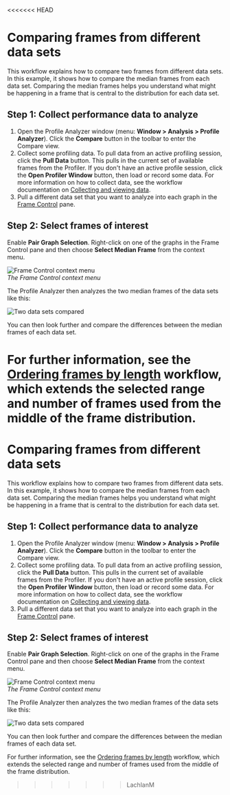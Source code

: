 <<<<<<< HEAD
# Comparing frames from different data sets

This workflow explains how to compare two frames from different data sets. In this example, it shows how to compare the median frames from each data set. Comparing the median frames helps you understand what might be happening in a frame that is central to the distribution for each data set. 

## Step 1: Collect performance data to analyze

1. Open the Profile Analyzer window (menu: **Window &gt; Analysis &gt; Profile Analyzer**). Click the **Compare** button in the toolbar to enter the Compare view.
1. Collect some profiling data. To pull data from an active profiling session, click the **Pull Data** button. This pulls in the current set of available frames from the Profiler. If you don't have an active profile session, click the **Open Profiler Window** button, then load or record some data. For more information on how to collect data, see the workflow documentation on [Collecting and viewing data](collecting-and-viewing-data.md).
1. Pull a different data set that you want to analyze into each graph in the [Frame Control](frame-range-selection.md) pane.

## Step 2: Select frames of interest

Enable **Pair Graph Selection**. Right-click on one of the graphs in the Frame Control pane and then choose **Select Median Frame** from the context menu.

![Frame Control context menu](images/frame-control-context-menu.png)<br/>*The Frame Control context menu*

The Profile Analyzer then analyzes the two median frames of the data sets like this:

![Two data sets compared](images/profile-analyzer-compare-different-data-sets.png)

You can then look further and compare the differences between the median frames of each data set.

For further information, see the [Ordering frames by length](ordering-frames-by-cost.md) workflow, which extends the selected range and number of frames used from the middle of the frame distribution.
=======
# Comparing frames from different data sets

This workflow explains how to compare two frames from different data sets. In this example, it shows how to compare the median frames from each data set. Comparing the median frames helps you understand what might be happening in a frame that is central to the distribution for each data set. 

## Step 1: Collect performance data to analyze

1. Open the Profile Analyzer window (menu: **Window &gt; Analysis &gt; Profile Analyzer**). Click the **Compare** button in the toolbar to enter the Compare view.
1. Collect some profiling data. To pull data from an active profiling session, click the **Pull Data** button. This pulls in the current set of available frames from the Profiler. If you don't have an active profile session, click the **Open Profiler Window** button, then load or record some data. For more information on how to collect data, see the workflow documentation on [Collecting and viewing data](collecting-and-viewing-data.md).
1. Pull a different data set that you want to analyze into each graph in the [Frame Control](frame-range-selection.md) pane.

## Step 2: Select frames of interest

Enable **Pair Graph Selection**. Right-click on one of the graphs in the Frame Control pane and then choose **Select Median Frame** from the context menu.

![Frame Control context menu](images/frame-control-context-menu.png)<br/>*The Frame Control context menu*

The Profile Analyzer then analyzes the two median frames of the data sets like this:

![Two data sets compared](images/profile-analyzer-compare-different-data-sets.png)

You can then look further and compare the differences between the median frames of each data set.

For further information, see the [Ordering frames by length](ordering-frames-by-cost.md) workflow, which extends the selected range and number of frames used from the middle of the frame distribution.
>>>>>>> LachlanM
